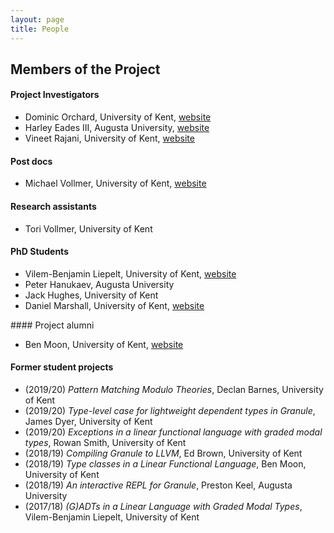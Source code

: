 ```yaml
---
layout: page
title: People
---
```


Members of the Project
----------------------

#### Project Investigators

- Dominic Orchard, University of Kent, [website](https://www.cs.kent.ac.uk/people/staff/dao7/)
- Harley Eades III, Augusta University, [website](http://metatheorem.org/)
- Vineet Rajani, University of Kent, [website](https://vineetrajani.github.io/)

#### Post docs

- Michael Vollmer, University of Kent, [website](http://recurial.com/) 

#### Research assistants
- Tori Vollmer, University of Kent

#### PhD Students

- Vilem-Benjamin Liepelt, University of Kent, [website](https://github.com/buggymcbugfix)
- Peter Hanukaev, Augusta University
- Jack Hughes, University of Kent
- Daniel Marshall, University of Kent, [website](https://starsandspira.ls/)

#### Project alumni

- Ben Moon, University of Kent, [website](https://github.com/GuiltyDolphin)

#### Former student projects
- (2019/20) _Pattern Matching Modulo Theories_, Declan Barnes, University of Kent
- (2019/20) _Type-level case for lightweight dependent types in Granule_, James Dyer, University of Kent
- (2019/20) _Exceptions in a linear functional language with graded modal types_, Rowan Smith, University of Kent
- (2018/19) _Compiling Granule to LLVM_, Ed Brown, University of Kent
- (2018/19) _Type classes in a Linear Functional Language_, Ben Moon, University of Kent 
- (2018/19) _An interactive REPL for Granule_, Preston Keel, Augusta University
- (2017/18) _(G)ADTs in a Linear Language with Graded Modal Types_, Vilem-Benjamin Liepelt, University of Kent

